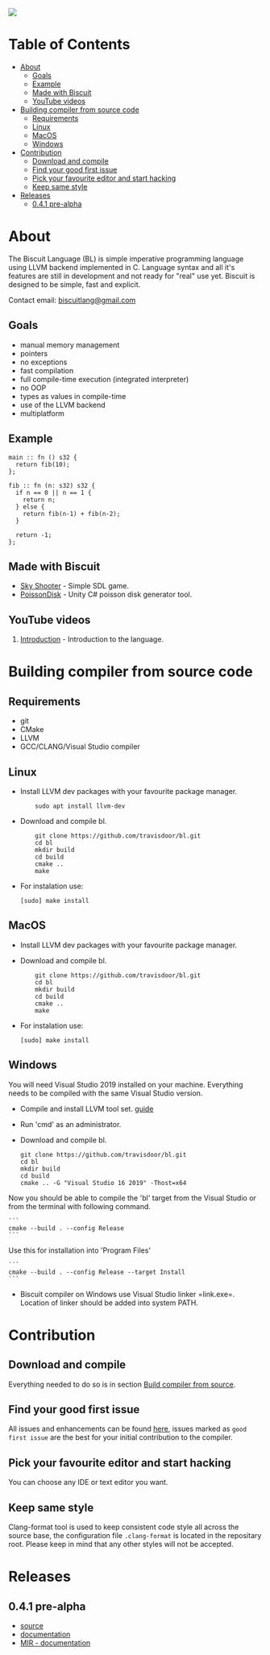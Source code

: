 <a href="https://www.paypal.com/cgi-bin/webscr?cmd=_s-xclick&hosted_button_id=BRSWZ2U7A2TXG&source=url"><img src="https://img.shields.io/badge/Donate-PayPal-green.svg"></a>


# Table of Contents

-   [About](#org7fd9e9a)
    -   [Goals](#org5b420a3)
    -   [Example](#orga80def3)
    -   [Made with Biscuit](#org3f1eec7)
    -   [YouTube videos](#org9cd8e97)
-   [Building compiler from source code ](#org9fc23e7)
    -   [Requirements](#orge834d13)
    -   [Linux](#org40fd2aa)
    -   [MacOS](#org553484e)
    -   [Windows](#org9e6eedd)
-   [Contribution](#org7db05af)
    -   [Download and compile](#orgc50941b)
    -   [Find your good first issue](#orgb2ff05c)
    -   [Pick your favourite editor and start hacking](#org2fe26c4)
    -   [Keep same style](#org54801e2)
-   [Releases](#orgf2f2348)
    -   [0.4.1 pre-alpha](#org17130b2)


<a id="org7fd9e9a"></a>

# About

The Biscuit Language (BL) is simple imperative programming language using LLVM backend implemented in C. Language syntax and all it's features are still in development and not ready for "real" use yet. Biscuit is designed to be simple, fast and explicit.

Contact email: [biscuitlang@gmail.com](mailto:biscuitlang@gmail.com)


<a id="org5b420a3"></a>

## Goals

-   manual memory management
-   pointers
-   no exceptions
-   fast compilation
-   full compile-time execution (integrated interpreter)
-   no OOP
-   types as values in compile-time
-   use of the LLVM backend
-   multiplatform


<a id="orga80def3"></a>

## Example

    main :: fn () s32 {
      return fib(10);
    };
    
    fib :: fn (n: s32) s32 {
      if n == 0 || n == 1 {
        return n;
      } else {
        return fib(n-1) + fib(n-2);
      }
    
      return -1;
    };


<a id="org3f1eec7"></a>

## Made with Biscuit

-   [Sky Shooter](https://github.com/travisdoor/skyshooter) - Simple SDL game.
-   [PoissonDisk](https://github.com/travisdoor/PoissonDisk) - Unity C# poisson disk generator tool.


<a id="org9cd8e97"></a>

## YouTube videos

1.  [Introduction](https://www.youtube.com/watch?v=4UNTkqYakgI&t=22s) - Introduction to the language.


<a id="org9fc23e7"></a>

# Building compiler from source code <a id="org81a19ea"></a>


<a id="orge834d13"></a>

## Requirements

-   git
-   CMake
-   LLVM
-   GCC/CLANG/Visual Studio compiler


<a id="org40fd2aa"></a>

## Linux

-   Install LLVM dev packages with your favourite package manager.
    
	```
        sudo apt install llvm-dev
	```

-   Download and compile bl.
    
	```
        git clone https://github.com/travisdoor/bl.git
        cd bl
        mkdir build
        cd build
        cmake ..
        make
	```

- For instalation use: 

	```
	[sudo] make install
	```


<a id="org553484e"></a>

## MacOS

-   Install LLVM dev packages with your favourite package manager.
-   Download and compile bl.
    
	```
        git clone https://github.com/travisdoor/bl.git
        cd bl
        mkdir build
        cd build
        cmake ..
        make
	```

- For instalation use: 

	```
	[sudo] make install
	```


<a id="org9e6eedd"></a>

## Windows

You will need Visual Studio 2019 installed on your machine. Everything needs to be compiled with the same Visual Studio version.

- Compile and install LLVM tool set. [guide](https://llvm.org/docs/GettingStartedVS.html)
- Run 'cmd' as an administrator.
- Download and compile bl.

	```
	git clone https://github.com/travisdoor/bl.git
	cd bl
	mkdir build
	cd build
	cmake .. -G "Visual Studio 16 2019" -Thost=x64
	```

Now you should be able to compile the 'bl' target from the Visual Studio or from the terminal with following command.

	```
	cmake --build . --config Release
	```
     
Use this for installation into 'Program Files'

	```
	cmake --build . --config Release --target Install
	```

- Biscuit compiler on Windows use Visual Studio linker =link.exe=. Location of linker should be added into system PATH.


<a id="org7db05af"></a>

# Contribution


<a id="orgc50941b"></a>

## Download and compile

Everything needed to do so is in section [Build compiler from source](#org81a19ea).


<a id="orgb2ff05c"></a>

## Find your good first issue

All issues and enhancements can be found [here](https://github.com/travisdoor/bl/issues), issues marked as `good first issue` are the best for your initial contribution to the compiler.


<a id="org2fe26c4"></a>

## Pick your favourite editor and start hacking

You can choose any IDE or text editor you want.


<a id="org54801e2"></a>

## Keep same style

Clang-format tool is used to keep consistent code style all across the source base, the configuration file `.clang-format` is located in the repositary root. Please keep in mind that any other styles will not be accepted.


<a id="orgf2f2348"></a>

# Releases


<a id="org17130b2"></a>

## 0.4.1 pre-alpha

-   [source](https://github.com/travisdoor/bl)
-   [documentation](documentation.html)
-   [MIR - documentation](MIR.html)

